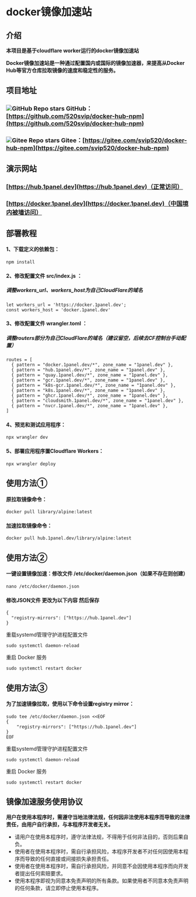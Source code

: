 # docker镜像加速站 

## 介绍 
**本项目是基于cloudflare worker运行的docker镜像加速站**

**Docker镜像加速站是一种通过配置国内或国际的镜像加速器，来提高从Docker Hub等官方仓库拉取镜像的速度和稳定性的服务。**

## 项目地址
### ![GitHub Repo stars](https://img.shields.io/github/stars/520svip/docker-hub-npm.svg) GitHub：[https://github.com/520svip/docker-hub-npm](https://github.com/520svip/docker-hub-npm)
### ![Gitee Repo stars](https://gitee.com/svip520/docker-hub-npm/badge/star.svg) Gitee：[https://gitee.com/svip520/docker-hub-npm](https://gitee.com/svip520/docker-hub-npm)

## 演示网站
### [https://hub.1panel.dev](https://hub.1panel.dev)（正常访问）
### [https://docker.1panel.dev](https://docker.1panel.dev)（中国境内被墙访问）

## 部署教程
#### 1、下载定义的依赖包：
```
npm install
```
#### 2、修改配置文件 src/index.js ：
##### 调整workers_url、workers_host为自己CloudFlare的域名
```
let workers_url = 'https://docker.1panel.dev';
const workers_host = 'docker.1panel.dev'
```
#### 3、修改配置文件 wrangler.toml ：
##### 调整routers部分为自己CloudFlare的域名（建议留空，后续去CF控制台手动配置）
```
routes = [
  { pattern = "docker.1panel.dev/*", zone_name = "1panel.dev" },
  { pattern = "hub.1panel.dev/*", zone_name = "1panel.dev" },
  { pattern = "quay.1panel.dev/*", zone_name = "1panel.dev" },
  { pattern = "gcr.1panel.dev/*", zone_name = "1panel.dev" },
  { pattern = "k8s-gcr.1panel.dev/*", zone_name = "1panel.dev" },
  { pattern = "k8s.1panel.dev/*", zone_name = "1panel.dev" },
  { pattern = "ghcr.1panel.dev/*", zone_name = "1panel.dev" },
  { pattern = "cloudsmith.1panel.dev/*", zone_name = "1panel.dev" },
  { pattern = "nvcr.1panel.dev/*", zone_name = "1panel.dev" },
]
```
#### 4、预览和测试应用程序：
```
npx wrangler dev
```
#### 5、部署应用程序置Cloudflare Workers：
```
npx wrangler deploy
```

## 使用方法①
#### 原拉取镜像命令：
```
docker pull library/alpine:latest
```
#### 加速拉取镜像命令：
```
docker pull hub.1panel.dev/library/alpine:latest
```

## 使用方法②
#### 一键设置镜像加速：修改文件 /etc/docker/daemon.json（如果不存在则创建）
```
nano /etc/docker/daemon.json
```
#### 修改JSON文件 更改为以下内容 然后保存
```
{
  "registry-mirrors": ["https://hub.1panel.dev"]
}
```
重载systemd管理守护进程配置文件
```
sudo systemctl daemon-reload
```
重启 Docker 服务
```
sudo systemctl restart docker
```

## 使用方法③
#### 为了加速镜像拉取，使用以下命令设置registry mirror：
```
sudo tee /etc/docker/daemon.json <<EOF
{
    "registry-mirrors": ["https://hub.1panel.dev"]
}
EOF
```
重载systemd管理守护进程配置文件
```
sudo systemctl daemon-reload
```
重启 Docker 服务
```
sudo systemctl restart docker
```

## 镜像加速服务使用协议
**用户在使用本程序时，需遵守当地法律法规，任何因非法使用本程序而导致的法律责任，由用户自行承担，与本程序开发者无关。**
- 请用户在使用本程序时，遵守法律法规，不得用于任何非法目的，否则后果自负。
- 使用者在使用本程序时，需自行承担风险，本程序开发者不对任何因使用本程序而导致的任何直接或间接损失承担责任。
- 使用者在使用本程序时，需自行承担风险，并同意不会因使用本程序而向开发者提出任何索赔要求。
- 使用本程序即视为同意本免责声明的所有条款。如果使用者不同意本免责声明的任何条款，请立即停止使用本程序。
